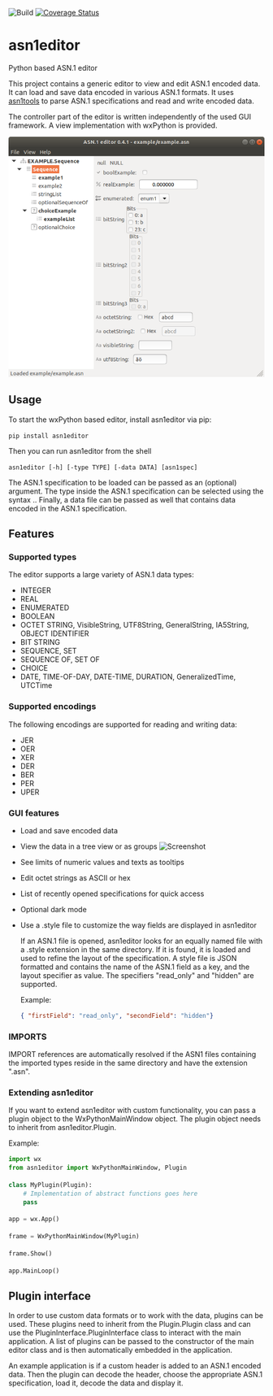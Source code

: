 ![Build](https://github.com/Futsch1/asn1editor/workflows/Build/badge.svg)
[![Coverage Status](https://coveralls.io/repos/github/Futsch1/asn1editor/badge.svg?branch=master)](https://coveralls.io/github/Futsch1/asn1editor?branch=master)
# asn1editor
Python based ASN.1 editor

This project contains a generic editor to view and edit ASN.1 encoded data. 
It can load and save data encoded in various ASN.1 formats. It uses
[asn1tools](https://github.com/eerimoq/asn1tools) to parse
ASN.1 specifications and read and write encoded data.

The controller part of the editor is written independently of the 
used GUI framework. A view implementation with wxPython is provided.

![Screenshot](docs/screenshot_tree.png?raw=true "asn1editor")

## Usage
To start the wxPython based editor, install asn1editor via pip:

```pip install asn1editor```

Then you can run asn1editor from the shell

```asn1editor [-h] [-type TYPE] [-data DATA] [asn1spec]```

The ASN.1 specification to be loaded can be passed as an (optional) argument. The type inside the ASN.1 specification can be selected
using the syntax <Namespace>.<Type name>. Finally, a data file can be passed as well that contains data encoded in the ASN.1 specification.

## Features

### Supported types
The editor supports a large variety of ASN.1 data types:
- INTEGER
- REAL
- ENUMERATED
- BOOLEAN
- OCTET STRING, VisibleString, UTF8String, GeneralString, IA5String, OBJECT IDENTIFIER
- BIT STRING
- SEQUENCE, SET
- SEQUENCE OF, SET OF
- CHOICE
- DATE, TIME-OF-DAY, DATE-TIME, DURATION, GeneralizedTime, UTCTime

### Supported encodings

The following encodings are supported for reading and writing data:

- JER
- OER
- XER
- DER
- BER
- PER
- UPER

### GUI features
- Load and save encoded data
- View the data in a tree view or as groups
![Screenshot](docs/screenshot_groups.png?raw=true "asn1editor group view")
- See limits of numeric values and texts as tooltips
- Edit octet strings as ASCII or hex
- List of recently opened specifications for quick access
- Optional dark mode
- Use a .style file to customize the way fields are displayed in asn1editor

  If an ASN.1 file is opened, asn1editor looks for an equally named file with a .style extension in the same directory. If it is found, it is loaded and used to
  refine the layout of the specification. A style file is JSON formatted and contains the name of the ASN.1 field as a key, and the layout specifier as value.
  The specifiers "read_only" and
  "hidden" are supported.

  Example:
  ```json
  { "firstField": "read_only", "secondField": "hidden"}
  ```

### IMPORTS
IMPORT references are automatically resolved if the ASN1 files containing the imported types 
reside in the same directory and have the extension ".asn". 

### Extending asn1editor

If you want to extend asn1editor with custom functionality, you can pass a plugin object to the WxPythonMainWindow object.
The plugin object needs to inherit from asn1editor.Plugin.

Example:

```python
import wx
from asn1editor import WxPythonMainWindow, Plugin

class MyPlugin(Plugin):
    # Implementation of abstract functions goes here
    pass

app = wx.App()

frame = WxPythonMainWindow(MyPlugin)

frame.Show()

app.MainLoop()
```

## Plugin interface
In order to use custom data formats or to work with the data, plugins
can be used. These plugins need to inherit from the Plugin.Plugin class and
can use the PluginInterface.PluginInterface class to interact with the
main application. A list of plugins can be passed to the constructor of the main editor class
and is then automatically embedded in the application.

An example application is if a custom header is added to an ASN.1 encoded data. Then the plugin
can decode the header, choose the appropriate ASN.1 specification, load it, decode the data and display it.
